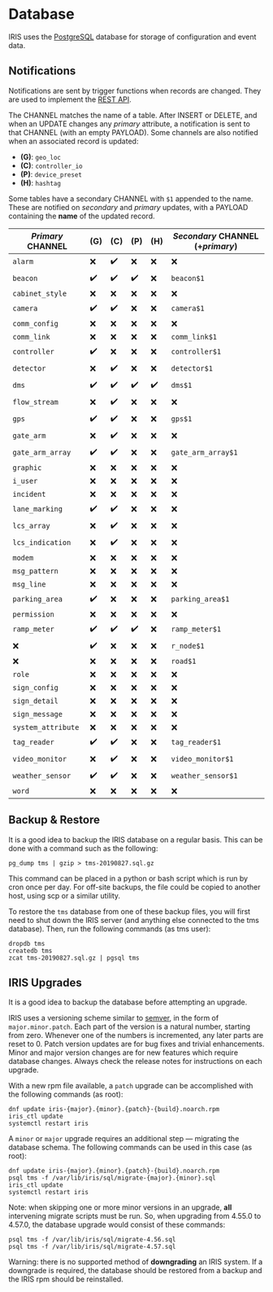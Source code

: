 # Database

IRIS uses the [PostgreSQL] database for storage of configuration and event
data.

## Notifications

Notifications are sent by trigger functions when records are changed.  They
are used to implement the [REST API].

The CHANNEL matches the name of a table.  After INSERT or DELETE, and when an
UPDATE changes any *primary* attribute, a notification is sent to that CHANNEL
(with an empty PAYLOAD).  Some channels are also notified when an associated
record is updated:

- __(G)__: `geo_loc`
- __(C)__: `controller_io`
- __(P)__: `device_preset`
- __(H)__: `hashtag`

Some tables have a secondary CHANNEL with `$1` appended to the name.  These
are notified on *secondary* and *primary* updates, with a PAYLOAD containing
the __name__ of the updated record.

*Primary* CHANNEL  | (G) | (C) | (P) | (H) | *Secondary* CHANNEL (+*primary*)
-------------------|-----|-----|-----|-----|---------------------------------
`alarm`            | ❌  | ✔️   | ❌  | ❌  | ❌
`beacon`           | ✔️   | ✔️   | ✔️   | ❌  | `beacon$1`
`cabinet_style`    | ❌  | ❌  | ❌  | ❌  | ❌
`camera`           | ✔️   | ✔️   | ❌  | ❌  | `camera$1`
`comm_config`      | ❌  | ❌  | ❌  | ❌  | ❌
`comm_link`        | ❌  | ❌  | ❌  | ❌  | `comm_link$1`
`controller`       | ✔️   | ❌  | ❌  | ❌  | `controller$1`
`detector`         | ❌  | ✔️   | ❌  | ❌  | `detector$1`
`dms`              | ✔️   | ✔️   | ✔️   | ✔️   | `dms$1`
`flow_stream`      | ❌  | ✔️   | ❌  | ❌  | ❌
`gps`              | ✔️   | ✔️   | ❌  | ❌  | `gps$1`
`gate_arm`         | ❌  | ✔️   | ❌  | ❌  | ❌
`gate_arm_array`   | ✔️   | ✔️   | ❌  | ❌  | `gate_arm_array$1`
`graphic`          | ❌  | ❌  | ❌  | ❌  | ❌
`i_user`           | ❌  | ❌  | ❌  | ❌  | ❌
`incident`         | ❌  | ❌  | ❌  | ❌  | ❌
`lane_marking`     | ✔️   | ✔️   | ❌  | ❌  | ❌
`lcs_array`        | ❌  | ✔️   | ❌  | ❌  | ❌
`lcs_indication`   | ❌  | ✔️   | ❌  | ❌  | ❌
`modem`            | ❌  | ❌  | ❌  | ❌  | ❌
`msg_pattern`      | ❌  | ❌  | ❌  | ❌  | ❌
`msg_line`         | ❌  | ❌  | ❌  | ❌  | ❌
`parking_area`     | ✔️   | ❌  | ❌  | ❌  | `parking_area$1`
`permission`       | ❌  | ❌  | ❌  | ❌  | ❌
`ramp_meter`       | ✔️   | ✔️   | ✔️   | ❌  | `ramp_meter$1`
❌                 | ✔️   | ❌  | ❌  | ❌  | `r_node$1`
❌                 | ❌  | ❌  | ❌  | ❌  | `road$1`
`role`             | ❌  | ❌  | ❌  | ❌  | ❌
`sign_config`      | ❌  | ❌  | ❌  | ❌  | ❌
`sign_detail`      | ❌  | ❌  | ❌  | ❌  | ❌
`sign_message`     | ❌  | ❌  | ❌  | ❌  | ❌
`system_attribute` | ❌  | ❌  | ❌  | ❌  | ❌
`tag_reader`       | ✔️   | ✔️   | ❌  | ❌  | `tag_reader$1`
`video_monitor`    | ❌  | ✔️   | ❌  | ❌  | `video_monitor$1`
`weather_sensor`   | ✔️   | ✔️   | ❌  | ❌  | `weather_sensor$1`
`word`             | ❌  | ❌  | ❌  | ❌  | ❌

## Backup & Restore

It is a good idea to backup the IRIS database on a regular basis.  This can be
done with a command such as the following:
```
pg_dump tms | gzip > tms-20190827.sql.gz
```

This command can be placed in a python or bash script which is run by cron once
per day.  For off-site backups, the file could be copied to another host, using
scp or a similar utility.

To restore the `tms` database from one of these backup files, you will first
need to shut down the IRIS server (and anything else connected to the tms
database).  Then, run the following commands (as tms user):
```
dropdb tms
createdb tms
zcat tms-20190827.sql.gz | pgsql tms
```

## IRIS Upgrades

It is a good idea to backup the database before attempting an upgrade.

IRIS uses a versioning scheme similar to [semver], in the form of
`major.minor.patch`.  Each part of the version is a natural number, starting
from zero.  Whenever one of the numbers is incremented, any later parts are
reset to 0.  Patch version updates are for bug fixes and trivial enhancements.
Minor and major version changes are for new features which require database
changes.  Always check the release notes for instructions on each upgrade.

With a new rpm file available, a `patch` upgrade can be accomplished with the
following commands (as root):
```
dnf update iris-{major}.{minor}.{patch}-{build}.noarch.rpm
iris_ctl update
systemctl restart iris
```

A `minor` or `major` upgrade requires an additional step — migrating the
database schema.  The following commands can be used in this case (as root):
```
dnf update iris-{major}.{minor}.{patch}-{build}.noarch.rpm
psql tms -f /var/lib/iris/sql/migrate-{major}.{minor}.sql
iris_ctl update
systemctl restart iris
```

Note: when skipping one or more minor versions in an upgrade, **all**
intervening migrate scripts must be run.  So, when upgrading from 4.55.0 to
4.57.0, the database upgrade would consist of these commands:
```
psql tms -f /var/lib/iris/sql/migrate-4.56.sql
psql tms -f /var/lib/iris/sql/migrate-4.57.sql
```

Warning: there is no supported method of **downgrading** an IRIS system.  If a
downgrade is required, the database should be restored from a backup and the
IRIS rpm should be reinstalled.


[PostgreSQL]: http://www.postgresql.org
[REST API]: rest_api.html
[semver]: https://semver.org
